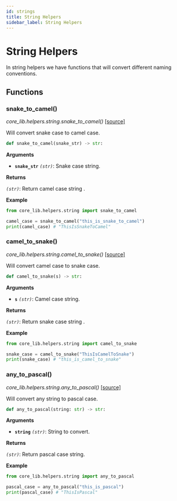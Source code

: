 ```yaml
---
id: strings
title: String Helpers
sidebar_label: String Helpers
---
```


# String Helpers 

In string helpers we have functions that will convert different naming conventions.

## Functions

### snake_to_camel()

*core_lib.helpers.string.snake_to_camel()* [[source]](https://github.com/shay-te/core-lib/blob/5b8b2a4ca73dfd29138a216eb1f5648a5ae9be55/core_lib/helpers/string.py#L4)

Will convert snake case to camel case.

```python
def snake_to_camel(snake_str) -> str:
```

**Arguments**

- **`snake_str`** *`(str)`*: Snake case string.

**Returns**

*`(str)`*: Return camel case string .

**Example**

```python
from core_lib.helpers.string import snake_to_camel

camel_case = snake_to_camel("this_is_snake_to_camel")
print(camel_case) # "ThisIsSnakeToCamel"
```

### camel_to_snake()

*core_lib.helpers.string.camel_to_snake()* [[source]](https://github.com/shay-te/core-lib/blob/5b8b2a4ca73dfd29138a216eb1f5648a5ae9be55/core_lib/helpers/string.py#L8)

Will convert camel case to snake case.

```python
def camel_to_snake(s) -> str:
```

**Arguments**

- **`s`** *`(str)`*: Camel case string.

**Returns**

*`(str)`*: Return snake case string .

**Example**

```python
from core_lib.helpers.string import camel_to_snake

snake_case = camel_to_snake("ThisIsCamelToSnake")
print(snake_case) # "this_is_camel_to_snake"
```

### any_to_pascal()

*core_lib.helpers.string.any_to_pascal()* [[source]](https://github.com/shay-te/core-lib/blob/5b8b2a4ca73dfd29138a216eb1f5648a5ae9be55/core_lib/helpers/string.py#L12)

Will convert any string to pascal case.

```python
def any_to_pascal(string: str) -> str:
```

**Arguments**

- **`string`** *`(str)`*: String to convert.

**Returns**

*`(str)`*: Return pascal case string.

**Example**

```python
from core_lib.helpers.string import any_to_pascal

pascal_case = any_to_pascal("this_is_pascal")
print(pascal_case) # "ThisIsPascal"
```